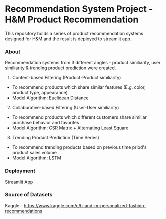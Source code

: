 # Recommendation System Project - H&M Product Recommendation
This repository holds a series of product recommendation systems designed for H&M and the result is deployed to streamlit app.


### About
Recommendation systems from 3 different angles - product similiarity, user similiarity & trending product prediction were created.


1. Content-based Filtering (Product-Product similiarity)
- To recommend products which share similar features (E.g. color, product type, appearance)
- Model Algorithm: Euclidean Distance

2. Collaborative-based Filtering (User-User similiarity)
- To recommend products which different customers share similiar purchase behavior and favorites 
- Model Algorithm: CSR Matrix + Alternating Least Square 

3. Trending Product Prediction (Time Series)
- To recommend trending products based on previous time priod's product sales volume
- Model Algorithm: LSTM


### Deployment
Streamlit App


### Source of Datasets
Kaggle - https://www.kaggle.com/c/h-and-m-personalized-fashion-recommendations
